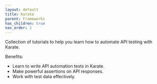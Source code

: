 ```yaml
---
layout: default
title: Karate
parent: Frameworks
has_children: true
nav_order: 1
---
```


Collection of tutorials to help you learn how to automate API testing with Karate.

Benefits:

- Learn to write API automation tests in Karate.
- Make powerful assertions on API responses.
- Work with test data effectively.